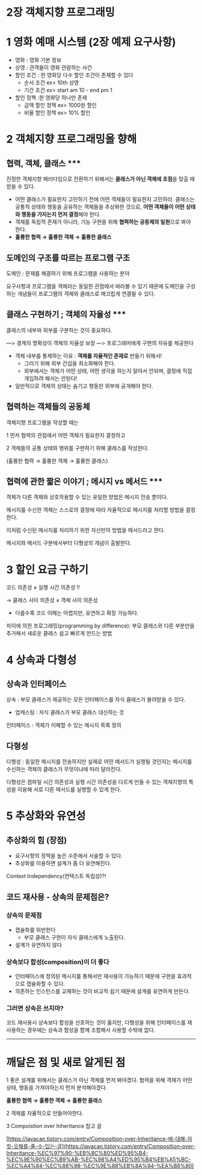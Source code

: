 # 2장 객체지향 프로그래밍

# 1 영화 예매 시스템 (2장 예제 요구사항)

- 영화 : 영화 기본 정보
- 상영 : 관객들이 영화 관람하는 사건
- 할인 조건 : 한 영화당 다수 할인 조건이 존재할 수 있다
    - 순서 조건 ex> 10th 상영
    - 기간 조건 ex> start am 10 - end pm 1
- 할인 정책 :한 영화당 하나만 존재
    - 금액 할인 정책  ex> 1000원 할인
    - 비율 할인 정책 ex> 10% 할인

# 2 객체지향 프로그래밍을 향해

## 협력, 객체, 클래스 ***

진정한 객체지향 패러다임으로 전환하기 위해서는 **클래스가 아닌 객체에 초점**을 맞출 때 얻을 수 있다.

- 어떤 클래스가 필요한지 고민하기 전에 어떤 객체들이 필요한지 고민하라. 클래스는 공통적 상태와 행동을 공유하는 객체들을 추상화한 것으로, **어떤 객체들이 어떤 상태와 행동을 가지는지 먼저 결정**해야 한다.
- 객체를 독립적 존재가 아니라, 기능 구현을 위해 **협력하는 공동체의 일원**으로 봐야 한다.
- **훌륭한 협력 → 훌륭한 객체 → 훌륭한 클래스**

## 도메인의 구조를 따르는 프로그램 구조

도메인 : 문제를 해결하기 위해 프로그램을 사용하는 분야

요구사항과 프로그램을 객체라는 동일한 관점에서 바라볼 수 있기 때문에 도메인을 구성하는 개념들이 프로그램의 객체와 클래스로 매끄럽게 연결될 수 있다.

## 클래스 구현하기 ; 객체의 자율성 ***

클래스의 내부와 외부를 구분하는 것이 중요하다.

 —> 경계의 명확성이 객체의 자율성 보장 —> 프로그래머에게 구현의 자유를 제공한다

- 객체 내부를 통제하는 이유 : **객체를 자율적인 존재로** 만들기 위해서!
    - 그러기 위해 외부 간섭을 최소화해야 한다.
    - 외부에서는 객체가 어떤 상태, 어떤 생각을 하는지 알아서 안되며, 결정에 직접 개입하려 해서는 안된다!
- 일반적으로 객체의 상태는 숨기고 행동만 외부에 공개해야 한다.

## 협력하는 객체들의 공동체

객체지향 프로그램을 작성할 때는

1 먼저 협력의 관점에서 어떤 객체가 필요한지 결정하고

2 객체들의 공통 상태와 행위를 구현하기 위해 클래스를 작성한다.

(훌륭한 협력 → 훌륭한 객체 → 훌륭한 클래스)

## 협력에 관한 짧은 이야기 ; 메시지 vs 메서드 ***

객체가 다른 객체와 상호작용할 수 있는 유일한 방법은 메시지 전송 뿐이다.

메시지를 수신한 객체는 스스로의 결정에 따라 자율적으로 메시지를 처리할 방법을 결정한다.

이처럼 수신된 메시지를 처리하기 위한 자신만의 방법을 메서드라고 한다.

메시지와 메서드 구분에서부터 다형성의 개념이 출발한다.

# 3 할인 요금 구하기

코드 의존성 ≠ 실행 시간 의존성 !!

→ 클래스 사이 의존성 ≠ 객체 사이 의존성

- 다를수록 코드 이해는 어렵지만, 유연하고 확장 가능하다.

차이에 의한 프로그래밍(programming by difference): 부모 클래스와 다른 부분만을 추가해서 새로운 클래스 쉽고 빠르게 만드는 방법

# 4 상속과 다형성

## 상속과 인터페이스

상속 : 부모 클래스가 제공하는 모든 인터페이스를 자식 클래스가 물려받을 수 있다.

- 업캐스팅 : 자식 클래스가 부모 클래스 대신하는 것

인터페이스 : 객체가 이해할 수 있는 메시지 목록 정의

## 다형성

다형성 : 동일한 메시지를 전송하지만 실제로 어떤 메서드가 실행될 것인지는 메시지를 수신하는 객체의 클래스가 무엇이냐에 따라 달라진다.

다형성은 컴파일 시간 의존성과 실행 시간 의존성을 다르게 만들 수 있는 객체지향의 특성을 이용해 서로 다른 메서드를 실행할 수 있게 한다.

# 5 추상화와 유연성

## 추상화의 힘 (장점)

- 요구사항의 정책을 높은 수준에서 서술할 수 있다.
- 추상화를 이용하면 설계가 좀 더 유연해진다.

Context Independency(컨텍스트 독립성)?!

## 코드 재사용 - 상속의 문제점은?

### 상속의 문제점

- 캡슐화를 위반한다
    - 부모 클래스 구현이 자식 클래스에게 노출된다.
- 설계가 유연하지 않다

### 상속보다 합성(composition)이 더 좋다

- 인터페이스에 정의된 메시지를 통해서만 재사용이 가능하기 때문에 구현을 효과적으로 캡슐화할 수 있다.
- 의존하는 인스턴스를 교체하는 것이 비교적 쉽기 때문에 설계를 유연하게 만든다.

### 그러면 상속은 쓰지마?

코드 재사용시 상속보다 합성을 선호하는 것이 옳지만, 다형성을 위해 인터페이스를 재사용하는 경우에는 상속과 합성을 함께 조합해서 사용할 수밖에 없다.

---

# 깨달은 점 및 새로 알게된 점

1 좋은 설계를 위해서는 클래스가 아닌 객체를 먼저 봐야겠다. 협력을 위해 객체가 어떤 상태, 행동을 가져야하는지 먼저 분석해야겠다.

**훌륭한 협력 → 훌륭한 객체 → 훌륭한 클래스**

2 객체를 자율적으로 만들어야한다.

3 Compoistion over Inheritance 참고 글

[https://javacan.tistory.com/entry/Composition-over-Inheritance-에-대해-자칫-오해를-줄-수-있는-글](https://javacan.tistory.com/entry/Composition-over-Inheritance-%EC%97%90-%EB%8C%80%ED%95%B4-%EC%9E%90%EC%B9%AB-%EC%98%A4%ED%95%B4%EB%A5%BC-%EC%A4%84-%EC%88%98-%EC%9E%88%EB%8A%94-%EA%B8%80)